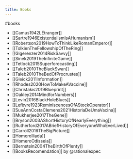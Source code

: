 ```yaml
---
title: Books
---
```


#books

- [[Camus1942LÉtranger]]
- [[Sartre1946ExistentialismIsAHumanism]]
- [[Robertson2019HowToThinkLikeRomanEmperor]]
- [[TolkienTheFellowshipOfTheRing]]
- [[Gigerenzer2014RiskSavvy]]
- [[Sinek2019TheInfiniteGame]]
- [[Tetlock2015Superforecasting]]
- [[Taleb2010TheBlackSwan]]
- [[Taleb2010TheBedOfProcrustes]]
- [[Gleick2011Information]]
- [[Rhodes2020HowToMakeAVaccine]]
- [[Christakis2019Blueprint]]
- [[Oakley2014MindforNumbers]]
- [[Levin2016BlackHoleBlues]]
- [[Lefèvre1923ReminiscencesOfAStockOperator]]
- [[SueAnnCostaClemens2021HistoriaDeUmaVacina]]
- [[Mukherjee2017TheGene]]
- [[Bryson2003AShortHistoryOfNearlyEverything]]
- [[Rutherford2017ABriefHistoryOfEveryoneWhoEverLived]]
- [[Carroll2016TheBigPicture]]
- [[HomeroIliada]]
- [[HomeroOdisseia]]
- [[Bernstein2004TheBirthOfPlenty]]
- [[BooksRecomendation]] by @rationalexpec
